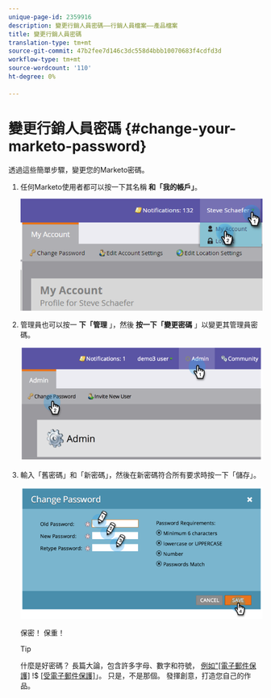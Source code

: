 ```yaml
---
unique-page-id: 2359916
description: 變更行銷人員密碼——行銷人員檔案——產品檔案
title: 變更行銷人員密碼
translation-type: tm+mt
source-git-commit: 47b2fee7d146c3dc558d4bbb10070683f4cdfd3d
workflow-type: tm+mt
source-wordcount: '110'
ht-degree: 0%

---
```



# 變更行銷人員密碼 {#change-your-marketo-password}

透過這些簡單步驟，變更您的Marketo密碼。

1. 任何Marketo使用者都可以按一下其名稱 **和「我的帳戶」**。

   ![](assets/image2015-11-10-10-3a40-3a8.png)

1. 管理員也可以按一 **下「管理** 」，然後 **按一下「變更密碼** 」以變更其管理員密碼。

   ![](assets/image2014-9-10-9-3a43-3a47.png)

1. 輸入「舊密碼」和「新密碼」，然後在新密碼符合所有要求時按一下「儲存」。

   ![](assets/image2014-9-10-9-3a44-3a2.png)

   保密！ 保重！

   >[!TIP]
   >
   >什麼是好密碼？ 長篇大論，包含許多字母、數字和符號， [例如&quot;[電子郵件保護]](http://docs.marketo.com/cdn-cgi/l/email-protection) !$ [[受電子郵件保護]](http://docs.marketo.com/cdn-cgi/l/email-protection)」。 只是，不是那個。 發揮創意，打造您自己的作品。

